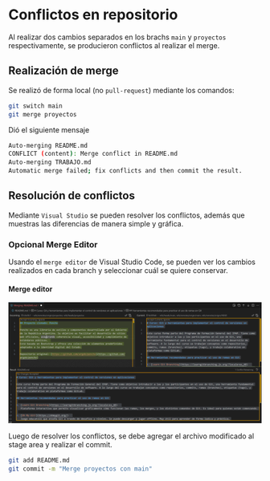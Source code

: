 # Conflictos en repositorio

Al realizar dos cambios separados en los brachs `main` y `proyectos` respectivamente, se producieron conflictos al realizar el merge.

## Realización de merge

Se realizó de forma local (no `pull-request`) mediante los comandos:

```bash
git switch main
git merge proyectos
```

Dió el siguiente mensaje

```bash
Auto-merging README.md
CONFLICT (content): Merge conflict in README.md
Auto-merging TRABAJO.md
Automatic merge failed; fix conflicts and then commit the result.
```

## Resolución de conflictos

Mediante `Visual Studio` se pueden resolver los conflictos, además que muestras las diferencias de manera simple y gráfica.

### Opcional Merge Editor

Usando el `merge editor` de Visual Studio Code, se pueden ver los cambios realizados en cada branch y seleccionar cuál se quiere conservar.

#### Merge editor
![](./img/confl2.png)

Luego de resolver los conflictos, se debe agregar el archivo modificado al stage area y realizar el commit.

```bash
git add README.md
git commit -m "Merge proyectos con main"
``` 